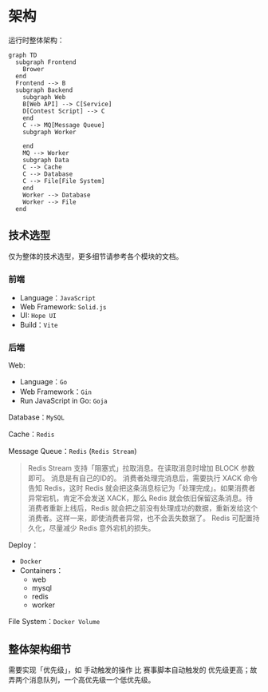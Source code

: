 # 架构

运行时整体架构：

```mermaid
graph TD
  subgraph Frontend
    Brower
  end
  Frontend --> B
  subgraph Backend
    subgraph Web
    B[Web API] --> C[Service]
    D[Contest Script] --> C
    end
    C --> MQ[Message Queue]
    subgraph Worker
      
    end
    MQ --> Worker
    subgraph Data
    C --> Cache
    C --> Database
    C --> File[File System]
    end
    Worker --> Database
    Worker --> File
  end
```

## 技术选型

仅为整体的技术选型，更多细节请参考各个模块的文档。

### 前端

- Language：`JavaScript`
- Web Framework: `Solid.js`
- UI: `Hope UI`
- Build：`Vite`

### 后端

Web:

- Language：`Go`
- Web Framework：`Gin`
- Run JavaScript in Go: `Goja`

Database：`MySQL`

Cache：`Redis`

Message Queue：`Redis` (`Redis Stream`)

> Redis Stream 支持「阻塞式」拉取消息。在读取消息时增加 BLOCK 参数即可。
> 消息是有自己的ID的。
> 消费者处理完消息后，需要执行 XACK 命令告知 Redis，这时 Redis 就会把这条消息标记为「处理完成」。如果消费者异常宕机，肯定不会发送 XACK，那么 Redis 就会依旧保留这条消息。待消费者重新上线后，Redis 就会把之前没有处理成功的数据，重新发给这个消费者。这样一来，即使消费者异常，也不会丢失数据了。
> Redis 可配置持久化，尽量减少 Redis 意外宕机的损失。

Deploy：
- `Docker`
- Containers：
  - web
  - mysql
  - redis
  - worker

File System：`Docker Volume`

## 整体架构细节

需要实现「优先级」，如 手动触发的操作 比 赛事脚本自动触发的 优先级更高；故弄两个消息队列，一个高优先级一个低优先级。
